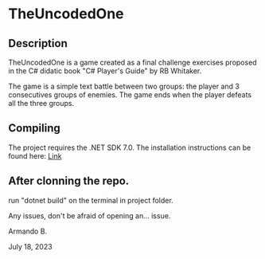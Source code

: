 # TheUncodedOne

## Description
TheUncodedOne is a game created as a final challenge exercises proposed in the
C# didatic book "C# Player's Guide" by RB Whitaker.

The game is a simple text battle between two groups: the player and 3 consecutives groups
of enemies. The game ends when the player defeats all the three groups.

## Compiling 
The project requires the .NET SDK 7.0. The installation instructions can be found here:
[Link](https://learn.microsoft.com/en-us/dotnet/core/install/)

## After clonning the repo.

run "dotnet build" on the terminal in project folder.

Any issues, don't be afraid of opening an... issue.

Armando B.

July 18, 2023
